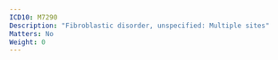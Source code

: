 ```yaml
---
ICD10: M7290
Description: "Fibroblastic disorder, unspecified: Multiple sites"
Matters: No
Weight: 0
---
```


